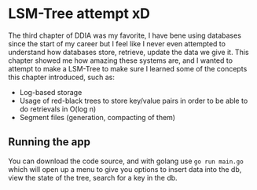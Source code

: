 # LSM-Tree attempt xD

The third chapter of DDIA was my favorite, I have bene using databases since the start of my career but I feel like I never even attempted to understand how databases store, retrieve, update the data we give it. This chapter showed me how amazing these systems are, and I wanted to attempt to make a LSM-Tree to make sure I learned some of the concepts this chapter introduced, such as:
- Log-based storage
- Usage of red-black trees to store key/value pairs in order to be able to do retrievals in O(log n)
- Segment files (generation, compacting of them)

## Running the app
You can download the code source, and with golang use ```go run main.go``` which will open up a menu to give you options to insert data into the db, view the state of the tree, search for a key in the db.


